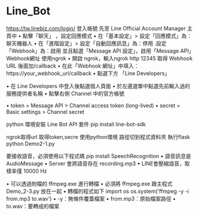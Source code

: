 # Line_Bot 
https://tw.linebiz.com/login/
登入帳號 先至 Line Official Account Manager 主頁中
• 點擊「聊天」 ，設定回應模式
• 在「基本設定」> 設定「回應模式」為：聊天機器人
• 在「進階設定」> 設定「自動回應訊息」為：停用 .設定「Webhook」為：啟用 並且點選「Message API 設定」，啟用「Message API」
  Webhook網址
使用ngrok
• 開啟 ngrok，輸入ngrok http 12345 取得 Webhook URL 後面加/callback
• 在此「Webhook 網址」中填入：https://your_webhook_url/callback
• 點選下方 「Line Developers」

• 在 Line Developers 中登入後點選個人頁面
• 於左邊選單中點選先前輸入過的服務提供者名稱
• 點擊右側 Channel 中的官方帳號

• token =  Message API > Channel access token (long-lived)
• secret =  Basic settings > Channel secret

python 環境安裝 Line Bot API 套件
pip install line-bot-sdk

ngrok取得url 取得token,secre 使用python環境 路徑切到程式資料夾 執行flask
python Demo2-1.py

要接收語音，必須使用以下程式碼 pip install SpeechRecognition
• 語音訊息是 AudioMessage
• Server 會將語音存在 recording.mp3
• LINE會壓縮語音，取樣率僅 10000 Hz

• 可以透過附檔的 ffmpeg.exe 進行轉檔
• 必須將 ffmpeg.exe 跟主程式 Demo_2-3.py 放在一起
• 轉檔的程式如下
import os
os.system('ffmpeg -y -i from.mp3 to.wav')
• -y：無條件覆蓋檔案
• from.mp3：原始檔案路徑
• to.wav：要轉成的檔案
